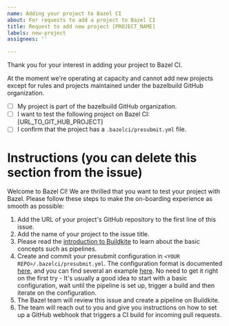 ```yaml
---
name: Adding your project to Bazel CI
about: For requests to add a project to Bazel CI
title: Request to add new project [PROJECT_NAME]
labels: new-project
assignees: ''

---
```


Thank you for your interest in adding your project to Bazel CI.

At the moment we're operating at capacity and cannot add new projects except for rules and projects maintained under the bazelbuild GitHub organization.

- [ ] My project is part of the bazelbuild GitHub organization.
- [ ] I want to test the following project on Bazel CI: [URL_TO_GIT_HUB_PROJECT]
- [ ] I confirm that the project has a `.bazelci/presubmit.yml` file.

# Instructions (you can delete this section from the issue)

Welcome to Bazel CI! We are thrilled that you want to test your project with Bazel.
Please follow these steps to make the on-boarding experience as smooth as possible:

1. Add the URL of your project's GitHub repository to the first line of this issue.
2. Add the name of your project to the issue title.
3. Please read the [introduction to Buildkite](https://github.com/bazelbuild/continuous-integration/blob/master/buildkite/README.md) to learn about the basic concepts such as pipelines.
4. Create and commit your presubmit configuration in `<YOUR REPO>/.bazelci/presubmit.yml`. The configuration format is documented [here](https://github.com/bazelbuild/continuous-integration/blob/master/buildkite/README.md#configuring-a-pipeline), and you can find several an example [here](https://github.com/bazelbuild/rules_typescript/blob/master/.bazelci/presubmit.yml). No need to get it right on the first try - It's usually a good idea to start with a basic configuration, wait until the pipeline is set up, trigger a build and then iterate on the configuration.
5. The Bazel team will review this issue and create a pipeline on Buildkite.
6. The team will reach out to you and give you instructions on how to set up a GitHub webhook that triggers a CI build for incoming pull requests.
